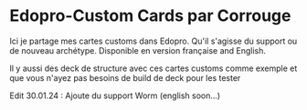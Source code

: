 # Edopro-Custom Cards par Corrouge
Ici je partage mes cartes customs dans Edopro. Qu'il s'agisse du support ou de nouveau archétype.
Disponible en version française and English.

Il y aussi des deck de structure avec ces cartes customs comme exemple et que vous n'ayez pas besoins de build de deck pour les tester

Edit 30.01.24 : Ajoute du support Worm (english soon...)
